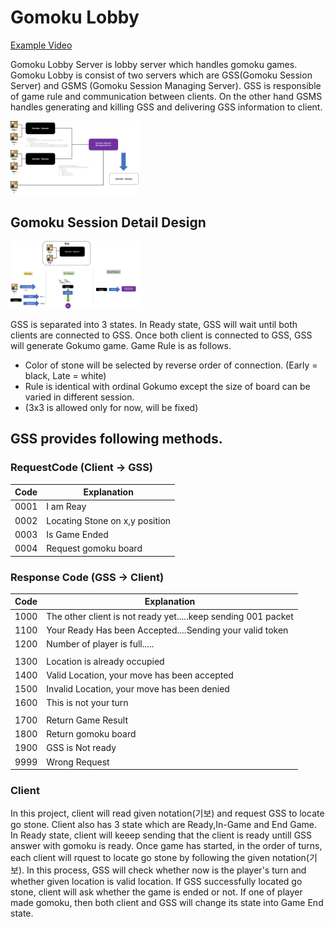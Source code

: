 # Gomoku Lobby

[Example Video](https://youtu.be/SCW5VSFOUow)

Gomoku Lobby Server is lobby server which handles gomoku games. Gomoku Lobby is consist of two servers which are GSS(Gomoku Session Server) and GSMS (Gomoku Session Managing Server). GSS is responsible of game rule and communication between clients. On the other hand GSMS handles generating and killing GSS and delivering GSS information to client. 



<img src=".\images\topArchitecture.jpg" style="zoom:20%;" />

## Gomoku Session Detail Design

<img src=".\images\detail.jpg" alt="detail" style="zoom:20%;" />

GSS is separated into 3 states. In Ready state, GSS will wait until both clients are connected to  GSS. Once both client is connected to GSS, GSS will generate Gokumo game. Game Rule is as follows.

* Color of stone will be selected by reverse order of connection. (Early = black, Late = white)
* Rule is identical with ordinal Gokumo except the size of board can be varied in different session.
* (3x3 is allowed only for now, will be fixed)

## GSS provides following methods.

### RequestCode (Client -> GSS)

| Code | Explanation                    |
| ---- | ------------------------------ |
| 0001 | I am Reay                      |
| 0002 | Locating Stone on x,y position |
| 0003 | Is Game Ended                  |
| 0004 | Request gomoku board           |

### Response Code (GSS -> Client)

| Code | Explanation                                                  |
| ---- | ------------------------------------------------------------ |
| 1000 | The other client is not ready yet.....keep sending 001 packet |
| 1100 | Your Ready Has been Accepted....Sending your valid token     |
| 1200 | Number of player is full.....                                |
|      |                                                              |
| 1300 | Location is already occupied                                 |
| 1400 | Valid Location, your move has been accepted                  |
| 1500 | Invalid Location, your move has been denied                  |
| 1600 | This is not your turn                                        |
|      |                                                              |
| 1700 | Return Game Result                                           |
| 1800 | Return gomoku board                                          |
| 1900 | GSS is Not ready                                             |
| 9999 | Wrong Request                                                |

### Client
In this project, client will read given notation(기보) and request GSS to locate go stone. Client also has 3 state which are Ready,In-Game and End Game. In Ready state, client will keeep sending that the client is ready untill GSS answer with gomoku is ready. Once game has started, in the order of turns, each client will rquest to locate go stone by following the given notation(기보). In this process, GSS will check whether now is the player's turn and whether given location is valid location. If GSS successfully located go stone, client will ask whether the game is ended or not. If one of player made gomoku, then both client and GSS will change its state into Game End state. 


